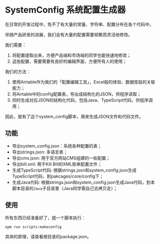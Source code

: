 # SystemConfig 系统配置生成器

在日常的开发过程中，免不了有大量的常量、字符串、配置分布在各个代码中。

伴随产品研发的进展，我们会有大量的配置需要频繁而灵活地修改。

我们需要：
1. 将配置提取出来，方便产品端和市场端的同学也能快速地修改；
2. 这些配置，需要需要有良好的编辑界面，方便所有人的使用；

我们的方法：
1. 使用Airtable作为我们的「配置编辑工具」，Excel般的体验、数据库般的关联能力；
2. 将Airtable中的config配置表，导出成结构化的JSON，供程序读取；
3. 同时生成对应JSON的结构化代码，包括Java、TypeScript代码，供程序调用；

因此，就有了这个system_config脚本，用来生成JSON文件和代码文件。


## 功能

- 导出system_config.json：系统各种配置的表；
- 导出strings.json: 多语言表；
- 导出cms.json: 用于官方网站CMS组建的一些配置；
- 导出bill.xml: 用于Kill Bill的XML账单配置文件；
- 生成TypeScript代码: 根据strings.json和system_config.json生成TypeScript代码，到pakcages/core/config下；
- 生成Java代码: 根据strings.json和system_config.json生成Java代码，到本脚本目录的`Java`子目录里（Java同学需自己去拷贝走）；

## 使用

所有东西已经准备好了，就一个脚本执行：

```
npm run scripts:makeconfig
```

具体的原理，请查看根目录的package.json。


